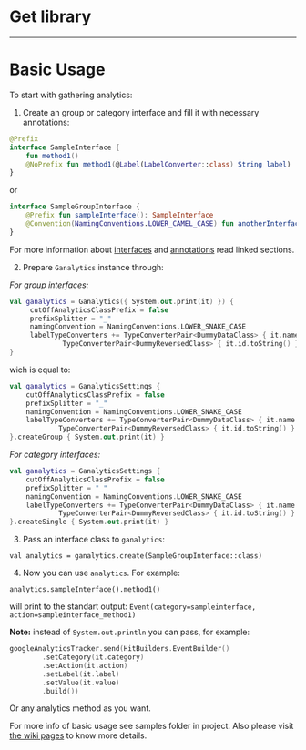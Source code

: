 # Get library
---

# Basic Usage
To start with gathering analytics:
1. Create an group or category interface and fill it with necessary annotations:
```kotlin
@Prefix
interface SampleInterface {
    fun method1()
    @NoPrefix fun method1(@Label(LabelConverter::class) String label)
}
```
or
```kotlin
interface SampleGroupInterface {
    @Prefix fun sampleInterface(): SampleInterface
    @Convention(NamingConventions.LOWER_CAMEL_CASE) fun anotherInterface(): AnotherInterface
}
```
For more information about [interfaces](https://github.com/programmerr47/ganalytics/wiki/Interfaces) and [annotations](https://github.com/programmerr47/ganalytics/wiki/Annotations) read linked sections.

2. Prepare `Ganalytics` instance through:

_For group interfaces:_
```kotlin
val ganalytics = Ganalytics({ System.out.print(it) }) {
     cutOffAnalyticsClassPrefix = false
     prefixSplitter = "_"
     namingConvention = NamingConventions.LOWER_SNAKE_CASE
     labelTypeConverters += TypeConverterPair<DummyDataClass> { it.name } +
             TypeConverterPair<DummyReversedClass> { it.id.toString() } 
}
```
wich is equal to:
```kotlin
val ganalytics = GanalyticsSettings {
    cutOffAnalyticsClassPrefix = false
    prefixSplitter = "_"
    namingConvention = NamingConventions.LOWER_SNAKE_CASE
    labelTypeConverters += TypeConverterPair<DummyDataClass> { it.name } +
            TypeConverterPair<DummyReversedClass> { it.id.toString() }
}.createGroup { System.out.print(it) }
```

_For category interfaces:_
```kotlin
val ganalytics = GanalyticsSettings {
    cutOffAnalyticsClassPrefix = false
    prefixSplitter = "_"
    namingConvention = NamingConventions.LOWER_SNAKE_CASE
    labelTypeConverters += TypeConverterPair<DummyDataClass> { it.name } +
            TypeConverterPair<DummyReversedClass> { it.id.toString() }
}.createSingle { System.out.print(it) }
```

3. Pass an interface class to `ganalytics`: 

`val analytics = ganalytics.create(SampleGroupInterface::class)`

4. Now you can use `analytics`. For example:

`analytics.sampleInterface().method1()`

will print to the standart output: `Event(category=sampleinterface, action=sampleinterface_method1)`

**Note:** instead of `System.out.println` you can pass, for example:

```kotlin 
googleAnalyticsTracker.send(HitBuilders.EventBuilder()
        .setCategory(it.category)
        .setAction(it.action)
        .setLabel(it.label)
        .setValue(it.value)
        .build())
```

Or any analytics method as you want.

For more info of basic usage see samples folder in project.
Also please visit [the wiki pages](https://github.com/programmerr47/ganalytics/wiki) to know more details.
